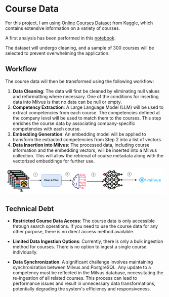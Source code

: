 # Course Data


For this project, I am using [Online Courses Dataset](https://www.kaggle.com/datasets/khaledatef1/online-courses) from Kaggle, which contains extensive information on a variety of courses.

A first analysis has been performed in this [notebook](../data-analysis.ipynb).

The dataset will undergo cleaning, and a sample of 300 courses will be selected to prevent overwhelming the application.

## Workflow

The course data will then be transformed using the following workflow:

1. **Data Cleaning**: The data will first be cleaned by eliminating null values and reformatting where necessary. One of the conditions for inserting data into Milvus is that no data can be null or empty.
2. **Competency Extraction**: A Large Language Model (LLM) will be used to extract competencies from each course. The competencies defined at the company level will be used to match them to the courses. This step enriches the course data by associating company-specific competencies with each course.
3. **Embedding Generation**: An embedding model will be applied to transform the extracted competencies from Step 2 into a list of vectors.
4. **Data Insertion into Milvus**: The processed data, including course information and the embedding vectors, will be inserted into a Milvus collection. This will allow the retrieval of course metadata along with the vectorized embeddings for further use.


![course-workflow](img/course-workflow.png)

## Technical Debt

- **Restricted Course Data Access**: The course data is only accessible through search operations. If you need to use the course data for any other purpose, there is no direct access method available.

- **Limited Data Ingestion Options**: Currently, there is only a bulk ingestion method for courses. There is no option to ingest a single course individually.
  
- **Data Synchronization**: A significant challenge involves maintaining synchronization between Milvus and PostgreSQL. Any update to a competency must be reflected in the Milvus database, necessitating the re-ingestion of all related courses. This process can lead to performance issues and result in unnecessary data transformations, potentially degrading the system's efficiency and responsiveness.